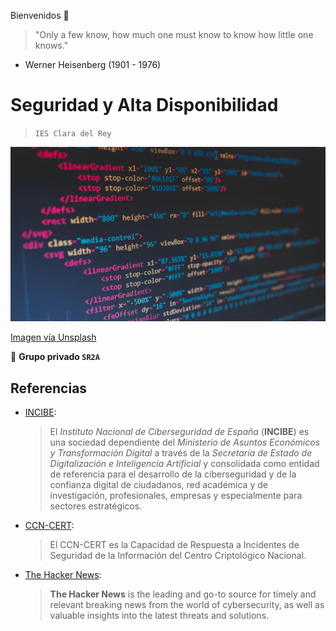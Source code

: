Bienvenidos 👋

> "Only a few know, how much one must know to know how little one knows."

- Werner Heisenberg (1901 - 1976)


# Seguridad y Alta Disponibilidad

> `IES Clara del Rey`

![Grupo DW2A](https://raw.githubusercontent.com/SR2A/.github/main/profile/SR2A.png "Este es un grupo privado")

[Imagen vía Unsplash](https://unsplash.com/photos/4hbJ-eymZ1o)

🙋 **Grupo privado `SR2A`**

## Referencias

- [INCIBE](https://www.incibe.es/):
  > El *Instituto Nacional de Ciberseguridad de España* (**INCIBE**) es una sociedad dependiente del *Ministerio de Asuntos Económicos y Transformación Digital* a través de la *Secretaría de Estado de Digitalización e Inteligencia Artificial* y consolidada como entidad de referencia para el desarrollo de la ciberseguridad y de la confianza digital de ciudadanos, red académica y de investigación, profesionales, empresas y especialmente para sectores estratégicos.
- [CCN-CERT](https://www.ccn-cert.cni.es/):
  > El CCN-CERT es la Capacidad de Respuesta a Incidentes de Seguridad de la Información del Centro Criptológico Nacional.
- [The Hacker News](https://thehackernews.com/):
  > **The Hacker News** is the leading and go-to source for timely and relevant breaking news from the world of cybersecurity, as well as valuable insights into the latest threats and solutions.
